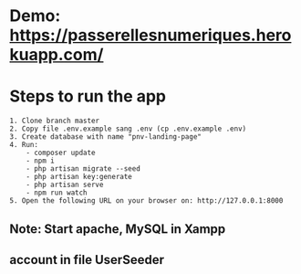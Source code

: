 # Demo: https://passerellesnumeriques.herokuapp.com/
# Steps to run the app
    1. Clone branch master
    2. Copy file .env.example sang .env (cp .env.example .env)
    3. Create database with name "pnv-landing-page"
    4. Run:
        - composer update
        - npm i
        - php artisan migrate --seed
        - php artisan key:generate
        - php artisan serve
        - npm run watch
    5. Open the following URL on your browser on: http://127.0.0.1:8000
## Note: Start apache, MySQL in Xampp
## account in file UserSeeder